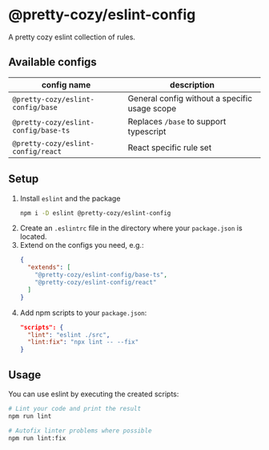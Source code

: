 # @pretty-cozy/eslint-config

A pretty cozy eslint collection of rules.

## Available configs

| config name | description |
|--- |--- |
| `@pretty-cozy/eslint-config/base` | General config without a specific usage scope |
| `@pretty-cozy/eslint-config/base-ts`| Replaces `/base` to support typescript |
| `@pretty-cozy/eslint-config/react` | React specific rule set |

## Setup

1. Install `eslint` and the package
    ```bash
    npm i -D eslint @pretty-cozy/eslint-config
    ```
2. Create an `.eslintrc` file in the directory where your `package.json` is located.
3. Extend on the configs you need, e.g.:
    ```json
    {
      "extends": [
        "@pretty-cozy/eslint-config/base-ts",
        "@pretty-cozy/eslint-config/react"
      ]
    }
    ```
4. Add npm scripts to your `package.json`:
    ```json
    "scripts": {
      "lint": "eslint ./src",
      "lint:fix": "npx lint -- --fix"
    }
    ```

## Usage

You can use eslint by executing the created scripts:

```bash
# Lint your code and print the result
npm run lint 

# Autofix linter problems where possible
npm run lint:fix
```
